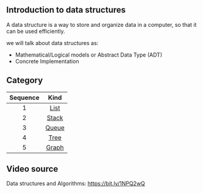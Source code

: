 ## Introduction to data structures

A data structure is a way to store and organize data in a computer, 
so that it can be used efficiently.

we will talk about data structures as:

* Mathematical/Logical models or Abstract Data Type (ADT)
* Concrete Implementation

## Category

| Sequence |                             Kind                             |
| :------: | :----------------------------------------------------------: |
|    1     | [List](https://github.com/xiangflight/RODAA/tree/master/data_structures_mycodeschool/list/) |
|    2     |                            [Stack](https://github.com/xiangflight/RODAA/tree/master/data_structures_mycodeschool/stack/)                             |
|    3     |                            [Queue](https://github.com/xiangflight/RODAA/tree/master/data_structures_mycodeschool/queue/)                             |
|    4     |                             [Tree](https://github.com/xiangflight/RODAA/tree/master/data_structures_mycodeschool/tree/)                             |
|    5     |                            [Graph](https://github.com/xiangflight/RODAA/tree/master/data_structures_mycodeschool/graph/)                             |


## Video source

Data structures and Algorithms: https://bit.ly/1NPQ2wQ

